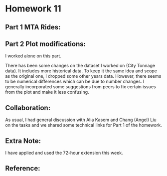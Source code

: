 # Homework 11
## Part 1 MTA Rides:


## Part 2 Plot modifications:
I worked alone on this part. 

There has been some changes on the dataset I worked on (City Tonnage data). It includes more historical data. To keep it the same idea and scope as the original one, I dropped some other years data. However, there seems to be numerical differences which can be due to number changes. I generally incorporated some suggestions from peers to fix certain issues from the plot and make it less confusing. 

## Collaboration:
As usual, I had general discussion with Alia Kasem and Chang (Angel) Liu on the tasks and we shared some technical links for Part 1 of the homework.

## Extra Note:

I have applied and used the 72-hour extension this week. 

## Reference:
